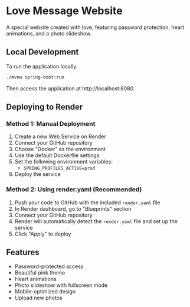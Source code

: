 # Love Message Website

A special website created with love, featuring password protection, heart animations, and a photo slideshow.

## Local Development

To run the application locally:

```bash
./mvnw spring-boot:run
```

Then access the application at http://localhost:8080

## Deploying to Render

### Method 1: Manual Deployment

1. Create a new Web Service on Render
2. Connect your GitHub repository
3. Choose "Docker" as the environment
4. Use the default Dockerfile settings
5. Set the following environment variables:
   - `SPRING_PROFILES_ACTIVE=prod`
6. Deploy the service

### Method 2: Using render.yaml (Recommended)

1. Push your code to GitHub with the included `render.yaml` file
2. In Render dashboard, go to "Blueprints" section
3. Connect your GitHub repository
4. Render will automatically detect the `render.yaml` file and set up the service
5. Click "Apply" to deploy

## Features

- Password-protected access
- Beautiful pink theme
- Heart animations
- Photo slideshow with fullscreen mode
- Mobile-optimized design
- Upload new photos 